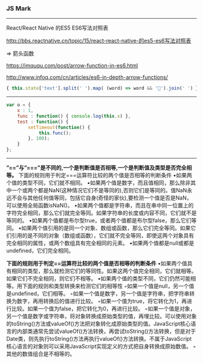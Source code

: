 ### JS Mark

------

React/React Native 的ES5 ES6写法对照表

http://bbs.reactnative.cn/topic/15/react-react-native-的es5-es6写法对照表



=> 箭头函数

https://imququ.com/post/arrow-function-in-es6.html

http://www.infoq.com/cn/articles/es6-in-depth-arrow-functions/

```javascript
{ this.state['text'].split(' ').map( (word) => word && '🍕').join(' ') }
```

-----

```javascript
var o = {
    x : 1,
    func : function() { console.log(this.x) },
    test : function() {
        setTimeout(function() {
            this.func();
        }, 100);
    }
};
```

------

**”==”与”===”是不同的,一个是判断值是否相等,一个是判断值及类型是否完全相等。**
下面的规则用于判定===运算符比较的两个值是否相等的判断条件
•如果两个值的类型不同，它们就不相同。
•如果两个值是数字，而且值相同，那么除非其中一个或两个都是NaN(这种情况它们不是等同的),否则它们是等同的。值NaN永远不会与其他任何值等同，包括它自身(奇怪的家伙),要检测一个值是否是NaN，可以使用全局函数isNaN()。
•如果两个值都是字符串，而且在串中同一位置上的字符完全相同，那么它们就完全等同。如果字符串的长度或内容不同，它们就不是等同的。
•如果两个值都是布尔型true，或者两个值都是布尔型false，那么它们等同。
•如果两个值引用的是同一个对象、数组或函数，那么它们完全等同。如果它们引用的是不同的对象（数组或函数），它们就不完全等同，即使这两个对象具有完全相同的属性，或两个数组具有完全相同的元素。
•如果两个值都是null或都是undefined，它们完全相同。

**下面的规则用于判定==运算符比较的两个值是否相等的判断条件**
•如果两个值具有相同的类型，那么就检测它们的等同性。如果这两个值完全相同，它们就相等。如果它们不完全相同，则它们不相等。
•如果两个值的类型不同，它们仍然可能相等。用下面的规则和类型转换来检测它们的相等性 ◦如果一个值是null，另一个值是undefined，它们相等。
◦如果一个值是数字，另一个值是字符串，把字符串转换为数字，再用转换后的值进行比较。
◦如果一个值为true，将它转化为1，再进行比较。如果一个值为false，把它转化为0，再进行比较。
◦如果一个值是对象，另一个值是数字或字符串，将对象转换成原始类型的值，再埋比较。可以使用对象的toString()方法或valueOf()方法把对象转化成原始类型的值。JavaScript核心语言的内部类通常先尝试valueOf()方法转换，再尝试toString()方法转换，但是对于Date类，则先执行toString()方法再执行valueOf()方法转换。不属于JavaScript核心语言的对象则可以采用JavaScript实现定义的方式把自身转换成原始数值。
◦其他的数值组合是不相等的。